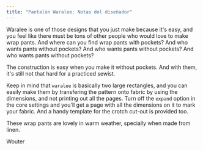 ```yaml
---
title: "Pantalón Waralee: Notas del diseñador"
---
```


Waralee is one of those designs that you just make because it's easy, and you feel like there must be tons of other people who would love to make wrap pants. And where can you find wrap pants with pockets? And who wants pants without pockets? And who wants pants without pockets? And who wants pants without pockets?

The construction is easy when you make it without pockets. And with them, it's still not that hard for a practiced sewist.

Keep in mind that `waralee` is basically two large rectangles, and you can easily make them by transfering the pattern onto fabric by using the dimensions, and not printing out all the pages. Turn off the `expand` option in the core settings and you'll get a page with all the dimensions on it to mark your fabric. And a handy template for the crotch cut-out is provided too.

These wrap pants are lovely in warm weather, specially when made from linen.

Wouter
